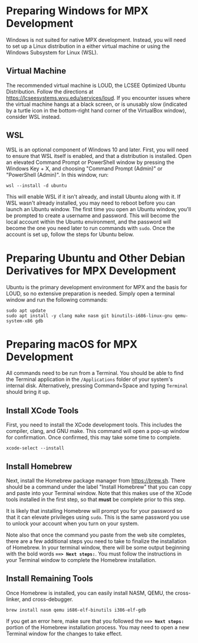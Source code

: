 # Preparing Windows for MPX Development

Windows is not suited for native MPX development. Instead, you will need to
set up a Linux distribution in a either virtual machine or using the Windows
Subsystem for Linux (WSL).

## Virtual Machine
The recommended virtual machine is LOUD, the LCSEE Optimized Ubuntu
Distribution. Follow the directions at
<https://lcseesystems.wvu.edu/services/loud>. If you encounter issues where
the virtual machine hangs at a black screen, or is unusably slow (indicated
by a turtle icon in the bottom-right hand corner of the VirtualBox window),
consider WSL instead.

## WSL
WSL is an optional component of Windows 10 and later. First, you will need
to ensure that WSL itself is enabled, and that a distribution is installed.
Open an elevated Command Prompt or PowerShell window by pressing the Windows
Key + X, and choosing "Command Prompt (Admin)" or "PowerShell (Admin)". In
this window, run:

    wsl --install -d ubuntu

This will enable WSL if it isn't already, and install Ubuntu along with it.
If WSL wasn't already installed, you may need to reboot before you can launch
an Ubuntu window. The first time you open an Ubuntu window, you'll be
prompted to create a username and password. This will become the local
account within the Ubuntu environment, and the password will become the one
you need later to run commands with `sudo`. Once the account is set up,
follow the steps for Ubuntu below.


# Preparing Ubuntu and Other Debian Derivatives for MPX Development

Ubuntu is the primary development environment for MPX and the basis for LOUD,
so no extensive preparation is needed. Simply open a terminal window and run
the following commands:

    sudo apt update
    sudo apt install -y clang make nasm git binutils-i686-linux-gnu qemu-system-x86 gdb


# Preparing macOS for MPX Development

All commands need to be run from a Terminal. You should be able to find
the Terminal application in the `/Applications` folder of your system's
internal disk. Alternatively, pressing Command+Space and typing `Terminal`
should bring it up.

## Install XCode Tools
First, you need to install the XCode development tools. This includes
the compiler, clang, and GNU make. This command will open a pop-up window
for confirmation. Once confirmed, this may take some time to complete.

    xcode-select --install

## Install Homebrew
Next, install the Homebrew package manager from <https://brew.sh>. There
should be a command under the label "Install Homebrew" that you can copy
and paste into your Terminal window. Note that this makes use of the
XCode tools installed in the first step, so that **must** be complete prior
to this step.

It is likely that installing Homebrew will prompt you for your password
so that it can elevate privileges using `sudo`. This is the same password
you use to unlock your account when you turn on your system.

Note also that once the command you paste from the web site completes, there
are a few additional steps you need to take to finalize the installation of
Homebrew. In your terminal window, there will be some output beginning with
the bold words **`==> Next steps:`**. You must follow the instructions in your
Terminal window to complete the Homebrew installation.

## Install Remaining Tools
Once Homebrew is installed, you can easily install NASM, QEMU, the
cross-linker, and cross-debugger.

    brew install nasm qemu i686-elf-binutils i386-elf-gdb

If you get an error here, make sure that you followed the
**`==> Next steps:`** portion of the Homebrew installation process. You may
need to open a new Terminal window for the changes to take effect.
